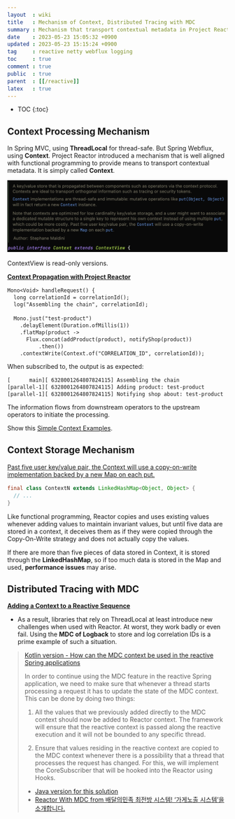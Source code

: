 ```yaml
---
layout  : wiki
title   : Mechanism of Context, Distributed Tracing with MDC
summary : Mechanism that transport contextual metadata in Project Reactor
date    : 2023-05-23 15:05:32 +0900
updated : 2023-05-23 15:15:24 +0900
tag     : reactive netty webflux logging
toc     : true
comment : true
public  : true
parent  : [[/reactive]]
latex   : true
---
```

* TOC
{:toc}

## Context Processing Mechanism

In Spring MVC, using __ThreadLocal__ for thread-safe. But Spring Webflux, using __Context__.
Project Reactor introduced a mechanism that is well aligned with functional programming to provide means to transport contextual metadata. It is simply called __Context__.

![](/resource/wiki/reactive-context/context.png)

ContextView is read-only versions.

__[Context Propagation with Project Reactor](https://spring.io/blog/2023/03/28/context-propagation-with-project-reactor-1-the-basics)__

```
Mono<Void> handleRequest() {
  long correlationId = correlationId();
  log("Assembling the chain", correlationId);

  Mono.just("test-product")
    .delayElement(Duration.ofMillis(1))
    .flatMap(product ->
      Flux.concat(addProduct(product), notifyShop(product))
          .then())
    .contextWrite(Context.of("CORRELATION_ID", correlationId));
```

When subscribed to, the output is as expected:

```
[      main][ 6328001264807824115] Assembling the chain
[parallel-1][ 6328001264807824115] Adding product: test-product
[parallel-1][ 6328001264807824115] Notifying shop about: test-product
```

The information flows from downstream operators to the upstream operators to initiate the processing.

Show this [Simple Context Examples](https://projectreactor.io/docs/core/release/reference/#_simple_context_examples).

## Context Storage Mechanism

[Past five user key/value pair, the Context will use a copy-on-write implementation backed by a new Map on each put.](https://github.com/reactor/reactor-core/tree/main/reactor-core/src/main/java/reactor/util/context)

```java
final class ContextN extends LinkedHashMap<Object, Object> {
  // ...
}
```

Like functional programming, Reactor copies and uses existing values whenever adding values to maintain invariant values, but until five data are stored in a context, it deceives them as if they were copied through the Copy-On-Write strategy and does not actually copy the values.

If there are more than five pieces of data stored in Context, it is stored through the __LinkedHashMap__, so if too much data is stored in the Map and used, __performance issues__ may arise.

## Distributed Tracing with MDC

__[Adding a Context to a Reactive Sequence](https://projectreactor.io/docs/core/release/reference/#context)__
- As a result, libraries that rely on ThreadLocal at least introduce new challenges when used with Reactor. At worst, they work badly or even fail. Using the __MDC of Logback__ to store and log correlation IDs is a prime example of such a situation.

> [Kotlin version - How can the MDC context be used in the reactive Spring applications](https://www.novatec-gmbh.de/en/blog/how-can-the-mdc-context-be-used-in-the-reactive-spring-applications/)
>
> In order to continue using the MDC feature in the reactive Spring application, we need to make sure that whenever a thread starts processing a request it has to update the state of the MDC context. This can be done by doing two things:
> 
> 1. All the values that we previously added directly to the MDC context should now be added to Reactor context. The framework will ensure that the reactive context is passed along the reactive execution and it will not be bounded to any specific thread.
>
> 2. Ensure that values residing in the reactive context are copied to the MDC context whenever there is a possibility that a thread that processes the request has changed. For this, we will implement the CoreSubscriber that will be hooked into the Reactor using Hooks.
>
> - [Java version for this solution](https://github.com/spring-projects/spring-framework/issues/20239#issuecomment-457030087)
> - [Reactor With MDC from 배달의민족 최전방 시스템! ‘가게노출 시스템’을 소개합니다.](https://techblog.woowahan.com/2667/)
